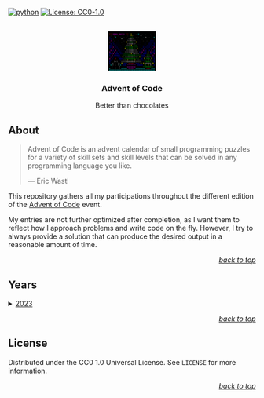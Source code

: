 <div id="top"></div>

<!-- PROJECT SHIELDS -->

[![python](https://badges.aleen42.com/src/python.svg)](https://www.python.org/)
[![License: CC0-1.0](https://img.shields.io/badge/License-CC0_1.0-lightgrey.svg)](http://creativecommons.org/publicdomain/zero/1.0/)

<!-- PROJECT LOGO -->

<br />

<div align="center">
    <a href="https://github.com/Luunynliny/AoC">
        <img src="imgs/16_ascii_tree.png" alt="Logo" height="80">
    </a>
    <h3 align="center">Advent of Code</h3>
    <p align="center">
        Better than chocolates
    </p>
</div>


<!-- ABOUT THE PROJECT -->

## About

> Advent of Code is an advent calendar of small programming puzzles for a variety of skill sets and skill levels that can be solved in any programming language you like.
>
> &mdash; Eric Wastl

This repository gathers all my participations throughout the different edition of the [Advent of Code](https://adventofcode.com/) event.

My entries are not further optimized after completion, as I want them to reflect how I approach problems and write code on the fly. However, I try to always provide a solution that can produce the desired output in a reasonable amount of time.

<p align="right"><a href="#top"><i>back to top</i></a></p>

<!-- YEARS -->

## Years

<details>
<summary>
    <a href="https://adventofcode.com/2023">2023</a>
</summary>
<table>
    <thead>
        <tr>
            <th rowspan="2">Day</th>
            <th rowspan="2">Problem name</th>
            <th colspan="2">Completion</th>
            <th colspan="2">Execution time (s)</th>
        </tr>
        <tr>
            <th>Part 1</th>
            <th>Part 2</th>
            <th>Part 1</th>
            <th>Part 2</th>
        </tr>
    </thead>
    <tbody>
        <tr>
            <td>1</td>
            <td><a href="https://adventofcode.com/2023/day/1">Trebuchet?!</a></td>
            <td>✅</td>
            <td>✅</td>
            <td>0.044</td>
            <td>0.047</td>
        </tr>
        <tr>
            <td>2</td>
            <td><a href="https://adventofcode.com/2023/day/2">Cube Conundrum</a></td>
            <td>✅</td>
            <td>✅</td>
            <td>0.044</td>
            <td>0.044</td>
        </tr>
        <tr>
            <td>3</td>
            <td><a href="https://adventofcode.com/2023/day/3">Gear Ratios</a></td>
            <td>✅</td>
            <td>✅</td>
            <td>0.084</td>
            <td>0.076</td>
        </tr>
        <tr>
            <td>4</td>
            <td><a href="https://adventofcode.com/2023/day/4">Scratchcards</a></td>
            <td>✅</td>
            <td>✅</td>
            <td>0.046</td>
            <td>0.045</td>
        </tr>
        <tr>
            <td>5</td>
            <td><a href="https://adventofcode.com/2023/day/5">If You Give A Seed A Fertilizer</a></td>
            <td>✅</td>
            <td>✅</td>
            <td>0.050</td>
            <td>642.96</td>
        </tr>
        <tr>
            <td>6</td>
            <td><a href="https://adventofcode.com/2023/day/6">Wait For It</a></td>
            <td>✅</td>
            <td>✅</td>
            <td>0.043</td>
            <td>7.090</td>
        </tr>
        <tr>
            <td>7</td>
            <td><a href="https://adventofcode.com/2023/day/7">Camel Cards</a></td>
            <td>✅</td>
            <td>✅</td>
            <td>0.065</td>
            <td>0.066</td>
        </tr>
        <tr>
            <td>8</td>
            <td><a href="https://adventofcode.com/2023/day/8">Haunted Wasteland</a></td>
            <td>✅</td>
            <td>✅</td>
            <td>0.141</td>
            <td>0.573</td>
        </tr>
        <tr>
            <td>9</td>
            <td><a href="https://adventofcode.com/2023/day/9">Mirage Maintenance</a></td>
            <td>✅</td>
            <td>✅</td>
            <td>0.050</td>
            <td>0.051</td>
        </tr>
        <tr>
            <td>10</td>
            <td><a href="https://adventofcode.com/2023/day/10">Pipe Maze</a></td>
            <td>✅</td>
            <td>✅</td>
            <td>0.058</td>
            <td>0.067</td>
        </tr>
        <tr>
            <td>11</td>
            <td><a href="https://adventofcode.com/2023/day/11">Cosmic Expansion</a></td>
            <td>✅</td>
            <td>✅</td>
            <td>0.083</td>
            <td>0.084</td>
        </tr>
        <tr>
            <td>12</td>
            <td><a href="https://adventofcode.com/2023/day/12">Hot Springs</a></td>
            <td>✅</td>
            <td>✅</td>
            <td>3.733</td>
            <td>3.334</td>
        </tr>
        <tr>
            <td>13</td>
            <td><a href="https://adventofcode.com/2023/day/13">Point of Incidence</a></td>
            <td>✅</td>
            <td>✅</td>
            <td>0.063</td>
            <td>0.073</td>
        </tr>
        <tr>
            <td>14</td>
            <td><a href="https://adventofcode.com/2023/day/14">Parabolic Reflector Dish</a></td>
            <td>✅</td>
            <td>✅</td>
            <td>0.102</td>
            <td>5.609</td>
        </tr>
        <tr>
            <td>15</td>
            <td><a href="https://adventofcode.com/2023/day/15">Lens Library</a></td>
            <td>✅</td>
            <td>✅</td>
            <td>0.045</td>
            <td>0.051</td>
        </tr>
        <tr>
            <td>16</td>
            <td><a href="https://adventofcode.com/2023/day/16">The Floor Will Be Lava</a></td>
            <td>✅</td>
            <td>✅</td>
            <td>1.207</td>
            <td>8.623</td>
        </tr>
        <tr>
            <td>17</td>
            <td><a href="https://adventofcode.com/2023/day/17">Clumsy Crucible</a></td>
            <td>❌</td>
            <td>❌</td>
            <td></td>
            <td></td>
        </tr>
        <tr>
            <td>18</td>
            <td><a href="https://adventofcode.com/2023/day/18">Lavaduct Lagoon</a></td>
            <td>✅</td>
            <td>✅</td>
            <td>0.048</td>
            <td>0.049</td>
        </tr>
    </tboby>
</table>
</details>

<p align="right"><a href="#top"><i>back to top</i></a></p>

<!-- LICENSE -->

## License

Distributed under the CC0 1.0 Universal License. See `LICENSE` for more information.

<p align="right"><a href="#top"><i>back to top</i></a></p>

